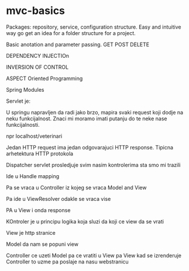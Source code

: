 # mvc-basics

Packages: repository, service, configuration structure. Easy and intuitive way go get an idea for a folder structure for a project. 

Basic anotation and parameter passing. GET POST DELETE




DEPENDENCY INJECTIOn

INVERSION OF CONTROL

ASPECT Oriented Programming

Spring Modules

Servlet je:

U springu napravljen da radi jako brzo, mapira svaki request koji dodje na neku funkcijalnost.
Znaci mi moramo imati putanju do te neke nase funkcijalnosti.

npr localhost/veterinari

Jedan HTTP request ima jedan odgovarajuci HTTP response. Tipicna arhetektura HTTP protokola


Dispatcher servlet prosledjuje svim nasim kontrolerima sta smo mi trazili

Ide u Handle mapping 

Pa se vraca u Controller iz kojeg se vraca Model and View

Pa ide u ViewResolver odakle se vraca vise 

PA u View i onda response

KOntroler je u principu logika koja sluzi da koji ce view da se vrati

View je http stranice

Model da nam se popuni view

Controller ce uzeti Model pa ce vratiti u View pa View kad se izrenderuje Controller to uzme
pa poslaje na nasu webstranicu

